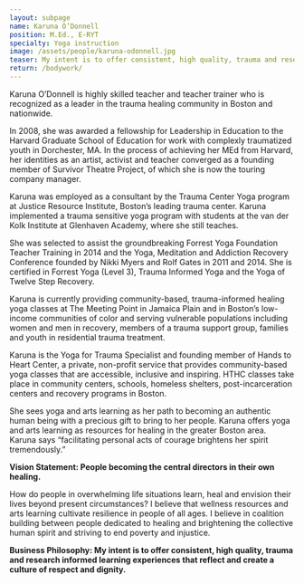 ```yaml
---
layout: subpage
name: Karuna O’Donnell
position: M.Ed., E-RYT
specialty: Yoga instruction
image: /assets/people/karuna-odonnell.jpg
teaser: My intent is to offer consistent, high quality, trauma and research informed learning experiences that reflect and create a culture of respect and dignity.
return: /bodywork/
---
```


Karuna O’Donnell is highly skilled teacher and teacher trainer who is recognized as a leader in the trauma healing community in Boston and nationwide.

In 2008, she was awarded a fellowship for Leadership in Education to the Harvard Graduate School of Education for work with complexly traumatized youth in Dorchester, MA. In the process of achieving her MEd from Harvard, her identities as an artist, activist and teacher converged as a founding member of Survivor Theatre Project, of which she is now the touring company manager.

Karuna was employed as a consultant by the Trauma Center Yoga program at Justice Resource Institute, Boston’s leading trauma center. Karuna implemented a trauma sensitive yoga program with students at the van der Kolk Institute at Glenhaven Academy, where she still teaches.

She was selected to assist the groundbreaking Forrest Yoga Foundation Teacher Training in 2014 and the Yoga, Meditation and Addiction Recovery Conference founded by Nikki Myers and Rolf Gates in 2011 and 2014.
She is certified in Forrest Yoga (Level 3), Trauma Informed Yoga and the Yoga of Twelve Step Recovery.

Karuna is currently providing community-based, trauma-informed healing yoga classes at The Meeting Point in Jamaica Plain and in Boston’s low-income communities of color and serving vulnerable populations including women and men in recovery, members of a trauma support group, families and youth in residential trauma treatment.

Karuna is the Yoga for Trauma Specialist and founding member of Hands to Heart Center, a private, non-profit service that provides community-based yoga classes that are accessible, inclusive and inspiring. HTHC classes take place in community centers, schools, homeless shelters, post-incarceration centers and recovery programs in Boston.

She sees yoga and arts learning as her path to becoming an authentic human being with a precious gift to bring to her people. Karuna offers yoga and arts learning as resources for healing in the greater Boston area. Karuna says “facilitating personal acts of courage brightens her spirit tremendously.”

**Vision Statement: People becoming the central directors in their own healing.**

How do people in overwhelming life situations learn, heal and envision their lives beyond present circumstances? I believe that wellness resources and arts learning cultivate resilience in people of all ages. I believe in coalition building between people dedicated to healing and brightening the collective human spirit and striving to end poverty and injustice.

**Business Philosophy: My intent is to offer consistent, high quality, trauma and research informed learning experiences that reflect and create a culture of respect and dignity.**